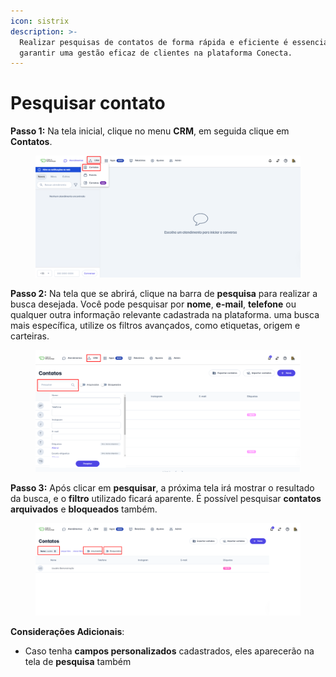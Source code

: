 ```yaml
---
icon: sistrix
description: >-
  Realizar pesquisas de contatos de forma rápida e eficiente é essencial para
  garantir uma gestão eficaz de clientes na plataforma Conecta.
---
```


# Pesquisar contato

**Passo 1:** Na tela inicial, clique no menu **CRM**, em seguida clique em **Contatos**.

<figure><img src="../../../.gitbook/assets/image (5) (1) (1) (1) (1) (1) (1) (1) (1) (1) (1) (1) (1) (1) (1) (1) (1) (1) (1) (1) (1) (1) (1) (1).png" alt=""><figcaption></figcaption></figure>

**Passo 2:** Na tela que se abrirá, clique na barra de **pesquisa** para realizar a busca desejada. Você pode pesquisar por **nome**, **e-mail**, **telefone** ou qualquer outra informação relevante cadastrada na plataforma. uma busca mais específica, utilize os filtros avançados, como etiquetas, origem e carteiras.

<figure><img src="../../../.gitbook/assets/image (6) (1) (1) (1) (1) (1) (1) (1) (1) (1) (1) (1) (1) (1) (1) (1) (1) (1) (1) (1) (1) (1).png" alt=""><figcaption></figcaption></figure>

**Passo 3:** Após clicar em **pesquisar**, a próxima tela irá mostrar o resultado da busca, e o **filtro** utilizado ficará aparente. É possível pesquisar **contatos arquivados** e **bloqueados** também.

<figure><img src="../../../.gitbook/assets/image (7) (1) (1) (1) (1) (1) (1) (1) (1) (1) (1) (1) (1) (1) (1) (1) (1) (1) (1) (1) (1) (1).png" alt=""><figcaption></figcaption></figure>

**Considerações Adicionais**:

* Caso tenha **campos personalizados** cadastrados, eles aparecerão na tela de **pesquisa** também
